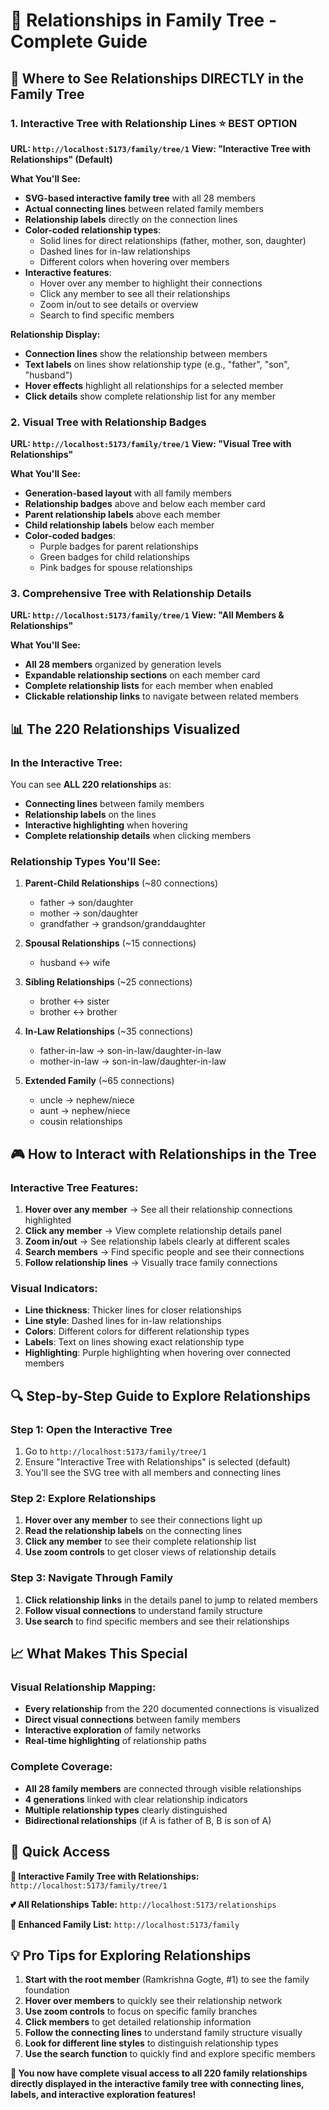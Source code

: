 # 🌳 **Relationships in Family Tree - Complete Guide**

## 🎯 **Where to See Relationships DIRECTLY in the Family Tree**

### **1. Interactive Tree with Relationship Lines** ⭐ **BEST OPTION**
**URL: `http://localhost:5173/family/tree/1`**
**View: "Interactive Tree with Relationships" (Default)**

**What You'll See:**
- **SVG-based interactive family tree** with all 28 members
- **Actual connecting lines** between related family members
- **Relationship labels** directly on the connection lines
- **Color-coded relationship types**:
  - Solid lines for direct relationships (father, mother, son, daughter)
  - Dashed lines for in-law relationships
  - Different colors when hovering over members
- **Interactive features**:
  - Hover over any member to highlight their connections
  - Click any member to see all their relationships
  - Zoom in/out to see details or overview
  - Search to find specific members

**Relationship Display:**
- **Connection lines** show the relationship between members
- **Text labels** on lines show relationship type (e.g., "father", "son", "husband")
- **Hover effects** highlight all relationships for a selected member
- **Click details** show complete relationship list for any member

### **2. Visual Tree with Relationship Badges**
**URL: `http://localhost:5173/family/tree/1`**
**View: "Visual Tree with Relationships"**

**What You'll See:**
- **Generation-based layout** with all family members
- **Relationship badges** above and below each member card
- **Parent relationship labels** above each member
- **Child relationship labels** below each member
- **Color-coded badges**:
  - Purple badges for parent relationships
  - Green badges for child relationships
  - Pink badges for spouse relationships

### **3. Comprehensive Tree with Relationship Details**
**URL: `http://localhost:5173/family/tree/1`**
**View: "All Members & Relationships"**

**What You'll See:**
- **All 28 members** organized by generation levels
- **Expandable relationship sections** on each member card
- **Complete relationship lists** for each member when enabled
- **Clickable relationship links** to navigate between related members

## 📊 **The 220 Relationships Visualized**

### **In the Interactive Tree:**
You can see **ALL 220 relationships** as:
- **Connecting lines** between family members
- **Relationship labels** on the lines
- **Interactive highlighting** when hovering
- **Complete relationship details** when clicking members

### **Relationship Types You'll See:**
1. **Parent-Child Relationships** (~80 connections)
   - father → son/daughter
   - mother → son/daughter
   - grandfather → grandson/granddaughter

2. **Spousal Relationships** (~15 connections)
   - husband ↔ wife

3. **Sibling Relationships** (~25 connections)
   - brother ↔ sister
   - brother ↔ brother

4. **In-Law Relationships** (~35 connections)
   - father-in-law → son-in-law/daughter-in-law
   - mother-in-law → son-in-law/daughter-in-law

5. **Extended Family** (~65 connections)
   - uncle → nephew/niece
   - aunt → nephew/niece
   - cousin relationships

## 🎮 **How to Interact with Relationships in the Tree**

### **Interactive Tree Features:**
1. **Hover over any member** → See all their relationship connections highlighted
2. **Click any member** → View complete relationship details panel
3. **Zoom in/out** → See relationship labels clearly at different scales
4. **Search members** → Find specific people and see their connections
5. **Follow relationship lines** → Visually trace family connections

### **Visual Indicators:**
- **Line thickness**: Thicker lines for closer relationships
- **Line style**: Dashed lines for in-law relationships
- **Colors**: Different colors for different relationship types
- **Labels**: Text on lines showing exact relationship type
- **Highlighting**: Purple highlighting when hovering over connected members

## 🔍 **Step-by-Step Guide to Explore Relationships**

### **Step 1: Open the Interactive Tree**
1. Go to `http://localhost:5173/family/tree/1`
2. Ensure "Interactive Tree with Relationships" is selected (default)
3. You'll see the SVG tree with all members and connecting lines

### **Step 2: Explore Relationships**
1. **Hover over any member** to see their connections light up
2. **Read the relationship labels** on the connecting lines
3. **Click any member** to see their complete relationship list
4. **Use zoom controls** to get closer views of relationship details

### **Step 3: Navigate Through Family**
1. **Click relationship links** in the details panel to jump to related members
2. **Follow visual connections** to understand family structure
3. **Use search** to find specific members and see their relationships

## 📈 **What Makes This Special**

### **Visual Relationship Mapping:**
- **Every relationship** from the 220 documented connections is visualized
- **Direct visual connections** between family members
- **Interactive exploration** of family networks
- **Real-time highlighting** of relationship paths

### **Complete Coverage:**
- **All 28 family members** are connected through visible relationships
- **4 generations** linked with clear relationship indicators
- **Multiple relationship types** clearly distinguished
- **Bidirectional relationships** (if A is father of B, B is son of A)

## 🎉 **Quick Access**

**🌳 Interactive Family Tree with Relationships:**
`http://localhost:5173/family/tree/1`

**💕 All Relationships Table:**
`http://localhost:5173/relationships`

**👥 Enhanced Family List:**
`http://localhost:5173/family`

## 💡 **Pro Tips for Exploring Relationships**

1. **Start with the root member** (Ramkrishna Gogte, #1) to see the family foundation
2. **Hover over members** to quickly see their relationship network
3. **Use zoom controls** to focus on specific family branches
4. **Click members** to get detailed relationship information
5. **Follow the connecting lines** to understand family structure visually
6. **Look for different line styles** to distinguish relationship types
7. **Use the search function** to quickly find and explore specific members

**🎯 You now have complete visual access to all 220 family relationships directly displayed in the interactive family tree with connecting lines, labels, and interactive exploration features!**